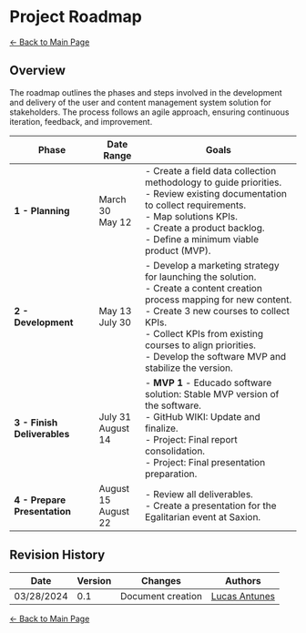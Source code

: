 # Project Roadmap

[← Back to Main Page](../../index.md)

## Overview

The roadmap outlines the phases and steps involved in the development and delivery of the user and content management system solution for stakeholders. The process follows an agile approach, ensuring continuous iteration, feedback, and improvement.

| **Phase**                    | **Date Range**           | **Goals**                                                                                                                                                                                                                                                                                           |
|------------------------------|--------------------------|-----------------------------------------------------------------------------------------------------------------------------------------------------------------------------------------------------------------------------------------------------------------------------------------------------|
| **1 - Planning**             | March 30 <br> May 12     | - Create a field data collection methodology to guide priorities. <br> - Review existing documentation to collect requirements. <br> - Map solutions KPIs. <br> - Create a product backlog. <br> - Define a minimum viable product (MVP).                                                           |
| **2 - Development**          | May 13 <br> July 30      | - Develop a marketing strategy for launching the solution. <br> - Create a content creation process mapping for new content. <br> - Create 3 new courses to collect KPIs. <br> - Collect KPIs from existing courses to align priorities. <br> - Develop the software MVP and stabilize the version. |
| **3 - Finish Deliverables**  | July 31 <br> August 14   | - **MVP 1** - Educado software solution: Stable MVP version of the software. <br> - GitHub WIKI: Update and finalize. <br> - Project: Final report consolidation. <br> - Project: Final presentation preparation.                                                                                   |
| **4 - Prepare Presentation** | August 15 <br> August 22 | - Review all deliverables. <br> - Create a presentation for the Egalitarian event at Saxion.                                                                                                                                                                                                        |

## Revision History

| Date       | Version | Changes           | Authors                                            |
|------------|---------|-------------------|----------------------------------------------------|
| 03/28/2024 | 0.1     | Document creation | [Lucas Antunes](https://github.com/LucasGSAntunes) |

[← Back to Main Page](../../index.md)
